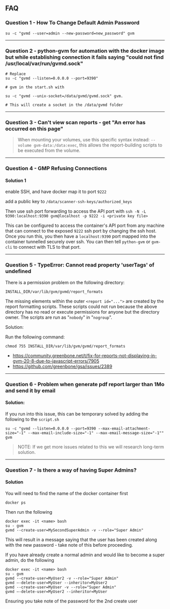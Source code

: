 ## FAQ


### Question 1 - How To Change Default Admin Password


```shell
su -c "gvmd --user=admin --new-password=new_password" gvm
```


---------

### Question 2 - python-gvm for automation with the docker image but while establishing connection it fails saying "could not find /usr/local/var/run/gvmd.sock"




```shell
# Replace
su -c "gvmd --listen=0.0.0.0 --port=9390" 

# gvm in the start.sh with

su -c "gvmd --unix-socket=/data/gvmd/gvmd.sock" gvm. 

# This will create a socket in the /data/gvmd folder
```


---------

### Question 3 - Can't view scan reports - get "An error has occurred on this page" 

> When mounting your volumes, use this specific syntax instead: `--volume gvm-data:/data:exec`, this allows the report-building scripts to be executed from the volume.


---------

### Question 4 - GMP Refusing Connections

#### Solution 1

enable SSH, and have docker map it to port `9222`

add a public key to `/data/scanner-ssh-keys/authorized_keys`

Then use ssh port forwarding to access the API port with `ssh -N -L 9390:localhost:9390 gvm@localhost -p 9222 -i <private key file>`

This can be configured to access the container's API port from any machine that can connect to the exposed `9222` ssh port by changing the ssh host. Once you run this, you then have a `localhost:9390` port mapped into the container tunnelled securely over ssh. You can then tell `python-gvm` or `gvm-cli` to connect with TLS to that port.


---------

### Question 5 - TypeError: Cannot read property 'userTags' of undefined

There is a permission problem on the following directory:

`INSTALL_DIR/var/lib/gvm/gvmd/report_formats`

The missing <report> elements within the outer `<report id="...">` are created by the report formatting scripts. These scripts could not run because the above directory has no read or execute permissions for anyone but the directory owner. The scripts are run as "`nobody`" in "`nogroup`".

Solution:

Run the following command:

`chmod 755 INSTALL_DIR/var/lib/gvm/gvmd/report_formats`

- https://community.greenbone.net/t/fix-for-reports-not-displaying-in-gvm-20-8-due-to-javascript-errors/7905
- https://github.com/greenbone/gsa/issues/2389


---------
### Question 6 - Problem when generate pdf report larger than 1Mo and send it by email

#### Solution:

If you run into this issue, this can be temporary solved by adding the following to the `script.sh`

```
su -c "gvmd --listen=0.0.0.0 --port=9390 --max-email-attachment-size="-1" --max-email-include-size="-1" --max-email-message-size="-1"" gvm
```
> NOTE: If we get more issues related to this we will research long-term solution. 

---------


### Question 7 - Is there a way of having Super Admins?

#### Solution

You will need to find the name of the docker container first

```
docker ps
```

Then run the following

```
docker exec -it <name> bash
su - gvm
gvmd --create-user=MySecondSuperAdmin -v --role="Super Admin"
```
  
This will result in a message saying that the user has been created along with the new password - take note of this before proceeding.

If you have already create a normal admin and would like to become a super admin, do the following


```
docker exec -it <name> bash
su - gvm
gvmd --create-user=MyUser2 -v --role="Super Admin"
gvmd –-delete-user=MyUser --inheritor=MyUser2
gvmd --create-user=MyUser -v --role="Super Admin"
gvmd –-delete-user=MyUser2 --inheritor=MyUser
```
  
  
Ensuring you take note of the password for the 2nd create user







